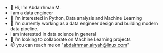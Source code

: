- 👋 Hi, I’m Abdalrhman M. 
- I am a data engineer 
- 👀 I’m interested in Python, Data analysis and Machine Learning
- 🌱 I’m currently working as a data engineer design and building modern data pipeline.
-  i am interested in data science in general 
- 💞️ I’m looking to collaborate on Machine Learning projects 
- 📫 you can reach me on "abdalrhman.alryah@linux.com"

<!---
wdalryah/wdalryah is a ✨ special ✨ repository because its `README.md` (this file) appears on your GitHub profile.
You can click the Preview link to take a look at your changes.
--->
